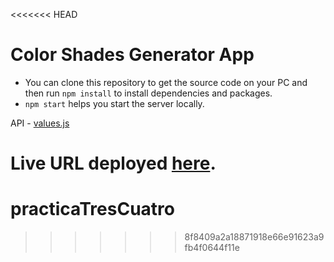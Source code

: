 <<<<<<< HEAD
# Color Shades Generator App

- You can clone this repository to get the source code on your PC and then run `npm install` to install dependencies and packages.
- `npm start` helps you start the server locally.

API - [values.js](https://noeldelgado.github.io/values.js/)


Live URL deployed [here](https://colorshadess-generator.netlify.app/).
=======
# practicaTresCuatro
>>>>>>> 8f8409a2a18871918e66e91623a9fb4f0644f11e
